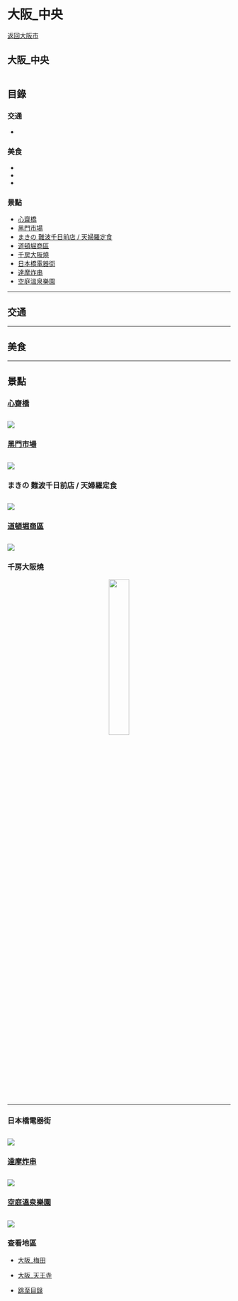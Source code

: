 <!-- 複製格式使用
 ![]()    圖片
- [](#)   目錄索引
<div align=center><img src=" url "/></div>  圖片置中
 
-->
<!-- 備註 -->
# 大阪_中央
[返回大阪市](大阪市.md)
## 大阪_中央
![]()

## 目錄

### 交通
- [](#)

### 美食
- [](#)
- [](#)
- [](#)


### 景點
- [心齋橋](#心齋橋)
- [黑門市場](#黑門市場)
- [まきの 難波千日前店 / 天婦羅定食](#まきの-難波千日前店--天婦羅定食)
- [道頓堀商區](#道頓堀商區)
- [千房大阪燒](#千房大阪燒)
- [日本橋電器街](#日本橋電器街)
- [達摩炸串](#達摩炸串)
- [空庭溫泉樂園](#空庭溫泉樂園)


---
## 交通

---
## 美食

---
## 景點
### [心齋橋](https://bobby.tw/blog/post/227580917-%E3%80%90%E6%97%A5%E6%9C%AC%E5%A4%A7%E9%98%AA%E3%80%91%E5%BF%83%E9%BD%8B%E6%A9%8B%E7%BE%8E%E9%A3%9F%EF%BC%86%E5%BF%85%E8%B2%B7%E8%97%A5%E5%A6%9D%E5%9C%B0%E5%9C%96%EF%BC%81%E5%A4%A7)
![](https://media.discordapp.net/attachments/1024345682305372272/1025436878855479296/unknown.png?width=262&height=325)
---
### [黑門市場](https://kuromon.com/jp/)
![](https://resources.matcha-jp.com/resize/720x2000/2019/11/05-89691.webp)
---
### まきの 難波千日前店 / 天婦羅定食
![](https://cdn.discordapp.com/attachments/1024345682305372272/1025455994735710311/unknown.png)
---
### [道頓堀商區](https://archerplus.pixnet.net/blog/post/62397257-%E3%80%90%E7%BE%8E%E9%A3%9F%E5%9C%B0%E5%9C%96%E3%80%91%E6%8E%A8%E8%96%A6%E5%A4%A7%E9%98%AA%E9%81%93%E9%A0%93%E5%A0%80%E5%9C%B0%E5%8D%80%E5%BF%85%E5%90%8312+1%E9%81%93)
![](https://cdn.discordapp.com/attachments/1024345682305372272/1025459547592212480/unknown.png)
---
### 千房大阪燒
<div align=center><img src="https://cdn.discordapp.com/attachments/1024345682305372272/1025609487257714729/IMG_2320.jpg" width="30%"></div>
 
---
### 日本橋電器街
![](https://cdn.discordapp.com/attachments/1024345682305372272/1026510869636587611/1.PNG)
---
### [達摩炸串](https://bobby.tw/blog/post/228246944-%E3%80%90%E5%A4%A7%E9%98%AA%E3%80%91%E4%B8%B2%E7%82%B8%E9%81%94%E6%91%A9%E5%85%83%E7%A5%96%E4%B8%B2%E7%82%B8%EF%BC%9A%E6%96%B0%E4%B8%96%E7%95%8C%E9%80%9A%E5%A4%A9%E9%96%A3%E7%99%BC)
![](https://cdn.discordapp.com/attachments/1024345682305372272/1028667025658237008/unknown.png)
---
### [空庭溫泉樂園](https://solaniwa.com/zh-tw/explore/#explore_13)
![](https://cdn.discordapp.com/attachments/1024345682305372272/1037181522148597860/IMG_5544.jpg)
---


### 查看地區

* [大阪_梅田](大阪_梅田.md)

* [大阪_天王寺](大阪_天王寺.md)

- [跳至目錄](#目錄)
